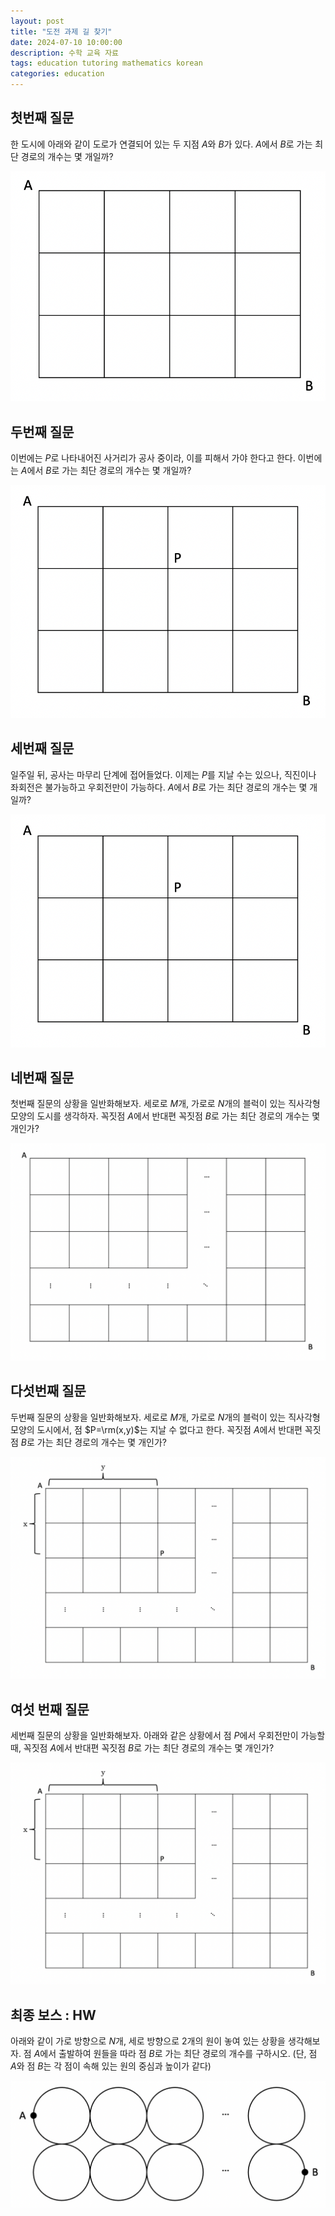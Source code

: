 ```yaml
---
layout: post
title: "도전 과제 길 찾기"
date: 2024-07-10 10:00:00
description: 수학 교육 자료
tags: education tutoring mathematics korean
categories: education
---
```



## 첫번째 질문

한 도시에 아래와 같이 도로가 연결되어 있는 두 지점 $A$와 $B$가 있다. 
$A$에서 $B$로 가는 최단 경로의 개수는 몇 개일까?

![Untitled](/assets/img/blog/tutoring/untitled__161f0f24f93180d49552e6002b713.png)

## 두번째 질문

이번에는 $P$로 나타내어진 사거리가 공사 중이라, 이를 피해서 가야 한다고 한다.
이번에는 $A$에서 $B$로 가는 최단 경로의 개수는 몇 개일까?

![Untitled](/assets/img/blog/tutoring/untitled_1__161f0f24f93180d49552e6002b713.png)

## 세번째 질문

일주일 뒤, 공사는 마무리 단계에 접어들었다.
이제는 $P$를 지날 수는 있으나, 직진이나 좌회전은 불가능하고 우회전만이 가능하다.
$A$에서 $B$로 가는 최단 경로의 개수는 몇 개일까?

![Untitled](/assets/img/blog/tutoring/untitled_1__161f0f24f93180d49552e6002b713.png)

## 네번째 질문

첫번째 질문의 상황을 일반화해보자.
세로로 $M$개, 가로로 $N$개의 블럭이 있는 직사각형 모양의 도시를 생각하자.
꼭짓점 $A$에서 반대편 꼭짓점 $B$로 가는 최단 경로의 개수는 몇 개인가?

![Untitled](/assets/img/blog/tutoring/untitled_2__161f0f24f93180d49552e6002b713.png)

## 다섯번째 질문

두번째 질문의 상황을 일반화해보자.
세로로 $M$개, 가로로 $N$개의 블럭이 있는 직사각형 모양의 도시에서, 점 $P=\rm(x,y)$는 지날 수 없다고 한다.
꼭짓점 $A$에서 반대편 꼭짓점 $B$로 가는 최단 경로의 개수는 몇 개인가?

![Untitled](/assets/img/blog/tutoring/untitled_3__161f0f24f93180d49552e6002b713.png)

## 여섯 번째 질문

세번째 질문의 상황을 일반화해보자.
아래와 같은 상황에서 점 $P$에서 우회전만이 가능할 때,
꼭짓점 $A$에서 반대편 꼭짓점 $B$로 가는 최단 경로의 개수는 몇 개인가?

![Untitled](/assets/img/blog/tutoring/untitled_3__161f0f24f93180d49552e6002b713.png)

## 최종 보스 : HW

아래와 같이 가로 방향으로 $N$개, 세로 방향으로 $2$개의 원이 놓여 있는 상황을 생각해보자.
점 $A$에서 출발하여 원들을 따라 점 $B$로 가는 최단 경로의 개수를 구하시오.
(단, 점 $A$와 점 $B$는 각 점이 속해 있는 원의 중심과 높이가 같다)

![Untitled](/assets/img/blog/tutoring/untitled_4__161f0f24f93180d49552e6002b713.png)